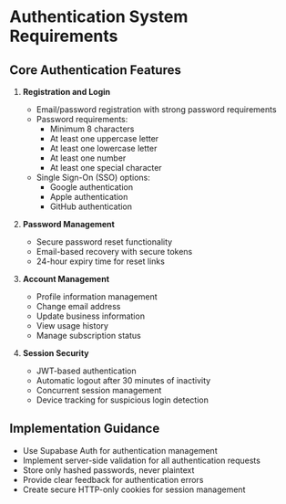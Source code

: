 # Authentication System Requirements

## Core Authentication Features

1. **Registration and Login**
   - Email/password registration with strong password requirements
   - Password requirements:
     - Minimum 8 characters
     - At least one uppercase letter
     - At least one lowercase letter
     - At least one number
     - At least one special character
   - Single Sign-On (SSO) options:
     - Google authentication
     - Apple authentication
     - GitHub authentication

2. **Password Management**
   - Secure password reset functionality
   - Email-based recovery with secure tokens
   - 24-hour expiry time for reset links

3. **Account Management**
   - Profile information management
   - Change email address
   - Update business information
   - View usage history
   - Manage subscription status

4. **Session Security**
   - JWT-based authentication
   - Automatic logout after 30 minutes of inactivity
   - Concurrent session management
   - Device tracking for suspicious login detection

## Implementation Guidance

- Use Supabase Auth for authentication management
- Implement server-side validation for all authentication requests
- Store only hashed passwords, never plaintext
- Provide clear feedback for authentication errors
- Create secure HTTP-only cookies for session management
